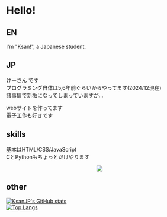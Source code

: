 # Hello!
## EN
I'm "Ksan!", a Japanese student.

## JP
けーさん です  
プログラミング自体は5,6年前ぐらいからやってます(2024/12現在)  
諸事情で新垢になってしまっていますが...  

webサイトを作ってます  
電子工作も好きです  

## skills
基本はHTML/CSS/JavaScript  
CとPythonもちょっとだけやります
<p align="center">
  <a href="https://skillicons.dev">
    <img src="https://skillicons.dev/icons?theme=light&perline=6&i=html,css,js,nodejs,c,py,git,docker,cloudflare,arduino,raspberrypi,replit" />
  </a>
</p>

## other
[![KsanJP's GitHub stats](https://github-readme-stats.vercel.app/api?username=KsanJP)](https://github.com/KsanJP/KsanJP)  
[![Top Langs](https://github-readme-stats.vercel.app/api/top-langs/?username=KsanJP)](https://github.com/KsanJP/KsanJP)
<!--
<p align="left"> 
  <img alt="Top Langs" height="150px" src="https://github-readme-stats.vercel.app/api?username=KsanJP" />
  <img alt="github stats" height="150px" src="https://github-readme-stats.vercel.app/api/top-langs/?username=KsanJP&layout=compact&show_icons=true" />
</p>
-->
